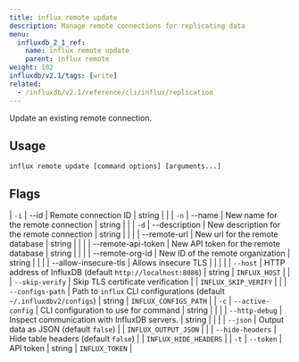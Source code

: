 ```yaml
---
title: influx remote update
description: Manage remote connections for replicating data
menu:
  influxdb_2_1_ref:
    name: influx remote update
    parent: influx remote
weight: 102
influxdb/v2.1/tags: [write]
related:
  - /influxdb/v2.1/reference/cli/influx/replication
---
```


Update an existing remote connection.

## Usage
```
influx remote update [command options] [arguments...]
```

## Flags

| `-i` | --id                 | Remote connection ID                                                  | string |                       |
| `-n` | --name               | New name for the remote connection                                    | string |                       |
| `-d` | --description        | New description for the remote connection                             | string |                       |
|      | --remote-url         | New url for the remote database                                       | string |                       |
|      | --remote-api-token   | New API token for the remote database                                 | string |                       |
|      | --remote-org-id      | New ID of the remote organization                                     | string |                       |
|      | --allow-insecure-tls | Allows insecure TLS                                                   |        |                       |
|      | `--host`             | HTTP address of InfluxDB (default `http://localhost:8086`)            | string | `INFLUX_HOST`         |
|      | `--skip-verify`      | Skip TLS certificate verification                                     |        | `INFLUX_SKIP_VERIFY`  |
|      | `--configs-path`     | Path to `influx` CLI configurations (default `~/.influxdbv2/configs`) | string | `INFLUX_CONFIGS_PATH` |
| `-c` | `--active-config`    | CLI configuration to use for command                                  | string |                       |
|      | `--http-debug`       | Inspect communication with InfluxDB servers.                          | string |                       |
|      | `--json`             | Output data as JSON (default `false`)                                 |        | `INFLUX_OUTPUT_JSON`  |
|      | `--hide-headers`     | Hide table headers (default `false`)                                  |        | `INFLUX_HIDE_HEADERS` |
| `-t` | `--token`            | API token                                                             | string | `INFLUX_TOKEN`        |
